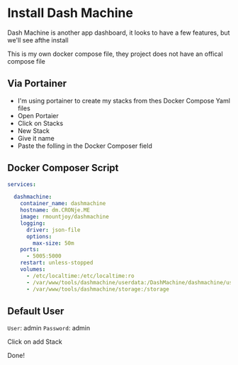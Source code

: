 # Install Dash Machine

Dash Machine is another app dashboard, it looks to have a few features, but we'll see afthe install

This is my own docker compose file, they project does not have an offical compose file

## Via Portainer

- I'm using portainer to create my stacks from thes Docker Compose Yaml files
- Open Portaier
- Click on Stacks
- New Stack
- Give it name
- Paste the folling in the Docker Composer field

## Docker Composer Script

```yml
services:

  dashmachine:
    container_name: dashmachine
    hostname: dm.CRONje.ME
    image: rmountjoy/dashmachine
    logging:
      driver: json-file
      options:
        max-size: 50m
    ports:
      - 5005:5000
    restart: unless-stopped
    volumes:
      - /etc/localtime:/etc/localtime:ro
      - /var/www/tools/dashmachine/userdata:/DashMachine/dashmachine/user_data
      - /var/www/tools/dashmachine/storage:/storage
```

## Default User

`User`: admin
`Password`: admin

Click on add Stack

Done!
